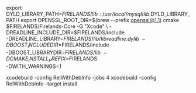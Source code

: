 export DYLD_LIBRARY_PATH=$FIRELANDS/lib:/usr/local/mysql/lib:$DYLD_LIBRARY_PATH
export OPENSSL_ROOT_DIR=$(brew --prefix openssl@1.1)
cmake $FIRELANDS/Firelands-Core -G "Xcode" \
-DREADLINE_INCLUDE_DIR=$FIRELANDS/include \
-DREADLINE_LIBRARY=$FIRELANDS/lib/libreadline.dylib \
-DBOOST_INCLUDEDIR=$FIRELANDS/include \
-DBOOST_LIBRARYDIR=$FIRELANDS/lib \
-DCMAKE_INSTALL_PREFIX=$FIRELANDS \
-DWITH_WARNINGS=1

xcodebuild -config RelWithDebInfo -jobs 4
xcodebuild -config RelWithDebInfo -target install
